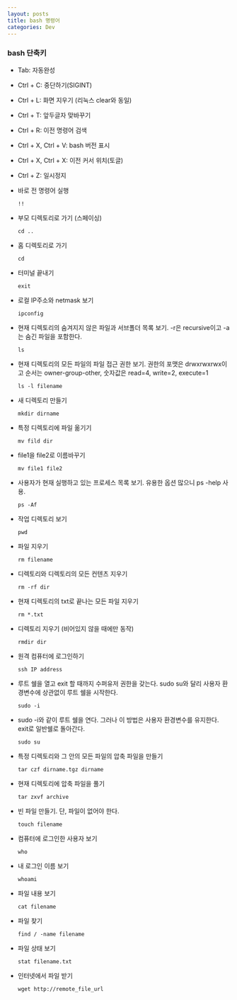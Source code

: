 ```yaml
---
layout: posts
title: bash 명령어
categories: Dev
---
```


### bash 단축키

- Tab: 자동완성
- Ctrl + C: 중단하기(SIGINT)
- Ctrl + L: 화면 지우기 (리눅스 clear와 동일)
- Ctrl + T: 앞두글자 맞바꾸기
- Ctrl + R: 이전 명령어 검색
- Ctrl + X, Ctrl + V: bash 버전 표시
- Ctrl + X, Ctrl + X: 이전 커서 위치(토글)
- Ctrl + Z: 일시정지




- 바로 전 명령어 실행

  `!!`

- 부모 디렉토리로 가기 (스페이싱)

  `cd ..`

- 홈 디렉토리로 가기

  `cd`

- 터미널 끝내기

  `exit`

- 로컬 IP주소와 netmask 보기

  `ipconfig`

- 현재 디렉토리의 숨겨지지 않은 파일과 서브폴더 목록 보기. -r은 recursive이고 -a는 숨긴 파일을 포함한다.

  `ls`

- 현재 디렉토리의 모든 파일의 파일 접근 권한 보기. 권한의 포맷은 drwxrwxrwx이고 순서는 owner-group-other, 숫자값은 read=4, write=2, execute=1

  `ls -l filename`

- 새 디렉토리 만들기

  `mkdir dirname`

- 특정 디렉토리에 파일 옮기기

  `mv fild dir`

- file1을 file2로 이름바꾸기

  `mv file1 file2`

- 사용자가 현재 실행하고 있는 프로세스 목록 보기. 유용한 옵션 많으니 ps -help 사용.

  `ps -Af`

- 작업 디렉토리 보기

  `pwd`

- 파일 지우기

  `rm filename`

- 디렉토리와 디렉토리의 모든 컨텐츠 지우기

  `rm -rf dir`

- 현재 디렉토리의 txt로 끝나는 모든 파일 지우기

  `rm *.txt`

- 디렉토리 지우기 (비어있지 않을 때에만 동작)

  `rmdir dir`

- 원격 컴퓨터에 로그인하기

  `ssh IP address`

- 루트 쉘을 열고 exit 할 때까지 수퍼유저 권한을 갖는다. sudo su와 달리 사용자 환경변수에 상관없이 루트 쉘을 시작한다.

  `sudo -i`

- sudo -i와 같이 루트 쉘을 연다. 그러나 이 방법은 사용자 환경변수를 유지한다. exit로 일반쉘로 돌아간다.

  `sudo su`

- 특정 디렉토리와 그 안의 모든 파일의 압축 파일을 만들기

  `tar czf dirname.tgz dirname`

- 현재 디렉토리에 압축 파일을 풀기

  `tar zxvf archive`

- 빈 파일 만들기. 단, 파일이 없어야 한다.

  `touch filename`

- 컴퓨터에 로그인한 사용자 보기

  `who`

- 내 로그인 이름 보기

  `whoami`

- 파일 내용 보기

  `cat filename`

- 파일 찾기

  `find / -name filename`

- 파일 상태 보기

  `stat filename.txt`

- 인터넷에서 파일 받기

  `wget http://remote_file_url`

  
